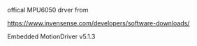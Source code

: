 offical MPU6050 drver from 

https://www.invensense.com/developers/software-downloads/

Embedded MotionDriver v5.1.3

